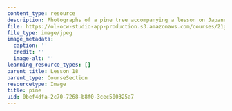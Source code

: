 ```yaml
---
content_type: resource
description: Photographs of a pine tree accompanying a lesson on Japanese vocabulary.
file: https://ol-ocw-studio-app-production.s3.amazonaws.com/courses/21g-504-japanese-iv-spring-2009/0bef4dfa2c707268b8f03cec500325a7_pine.jpg
file_type: image/jpeg
image_metadata:
  caption: ''
  credit: ''
  image-alt: ''
learning_resource_types: []
parent_title: Lesson 18
parent_type: CourseSection
resourcetype: Image
title: pine
uid: 0bef4dfa-2c70-7268-b8f0-3cec500325a7
---
```

